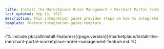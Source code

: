 ```yaml
---
title: Install the Marketplace Order Management + Merchant Portal feature
last_updated: Sep 13, 2021
description: This integration guide provides steps on how to integrate the Marketplace Merchant Portal Order Management feature into a Spryker project.
template: feature-integration-guide-template
---
```


{% include pbc/all/install-features/{{page.version}}/marketplace/install-the-merchant-portal-marketplace-order-management-feature.md %} <!-- To edit, see /_includes/pbc/all/install-features/202311.0/marketplace/install-the-merchant-portal-marketplace-order-management-feature.md -->
